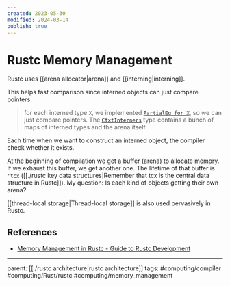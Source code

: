 ```yaml
---
created: 2023-05-30
modified: 2024-03-14
publish: true
---
```


# Rustc Memory Management
Rustc uses [[arena allocator|arena]] and [[interning|interning]].

This helps fast comparison since interned objects can just compare pointers.
> for each interned type `X`, we implemented [`PartialEq for X`](https://doc.rust-lang.org/nightly/nightly-rustc/rustc_middle/ty/struct.Ty.html#implementations), so we can just compare pointers. The [`CtxtInterners`](https://doc.rust-lang.org/nightly/nightly-rustc/rustc_middle/ty/struct.CtxtInterners.html#structfield.arena) type contains a bunch of maps of interned types and the arena itself.

Each time when we want to construct an interned object, the compiler check whether it exists.

At the beginning of compilation we get a buffer (arena) to allocate memory. If we exhaust this buffer, we get another one. The lifetime of that buffer is `'tcx` ([[./rustc key data structures|Remember that tcx is the central data structure in Rustc]]).
My question: Is each kind of objects getting their own arena?

[[thread-local storage|Thread-local storage]] is also used pervasively in Rustc.

## References
- [Memory Management in Rustc - Guide to Rustc Development](https://rustc-dev-guide.rust-lang.org/memory.html)

---
parent: [[./rustc architecture|rustc architecture]]
tags: #computing/compiler #computing/Rust/rustc #computing/memory_management